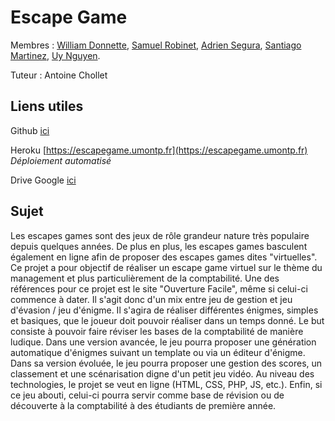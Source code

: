 # Escape Game

Membres : [William Donnette](https://github.com/william-donnette), [Samuel Robinet](https://github.com/samuel-robinet), [Adrien Segura](https://github.com/adrien-segura), [Santiago Martinez](https://github.com/santiago-martinez117), [Uy Nguyen](https://github.com/uy-nguyen00).

Tuteur : Antoine Chollet

## Liens utiles

Github  [ici](https://github.com/samuel-robinet/EscapeGame)

Heroku  [https://escapegame.umontp.fr](https://escapegame.umontp.fr)
*Déploiement automatisé*

Drive Google [ici](https://drive.google.com/drive/folders/1pBI3SzFK3pdj9aD3lpMhc2XVij7rbfO9?usp=sharing)


## Sujet

Les escapes games sont des jeux de rôle grandeur nature très populaire depuis quelques années. De plus en plus, les escapes games basculent également en ligne afin de proposer des escapes games dites "virtuelles". Ce projet a pour objectif de réaliser un escape game virtuel sur le thème du management et plus particulièrement de la comptabilité. Une des références pour ce projet est le site "Ouverture Facile", même si celui-ci commence à dater. Il s'agit donc d'un mix entre jeu de gestion et jeu d'évasion / jeu d'énigme. Il s'agira de réaliser différentes énigmes, simples et basiques, que le joueur doit pouvoir réaliser dans un temps donné. Le but consiste à pouvoir faire réviser les bases de la comptabilité de manière ludique. Dans une version avancée, le jeu pourra proposer une génération automatique d'énigmes suivant un template ou via un éditeur d'énigme. Dans sa version évoluée, le jeu pourra proposer une gestion des scores, un classement et une scénarisation digne d'un petit jeu vidéo. Au niveau des technologies, le projet se veut en ligne (HTML, CSS, PHP, JS, etc.). Enfin, si ce jeu abouti, celui-ci pourra servir comme base de révision ou de découverte à la comptabilité à des étudiants de première année.

